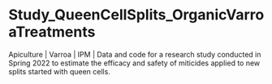 # Study_QueenCellSplits_OrganicVarroaTreatments
Apiculture | Varroa | IPM | Data and code for a research study conducted in Spring 2022 to estimate the efficacy and safety of miticides applied to new splits started with queen cells.

